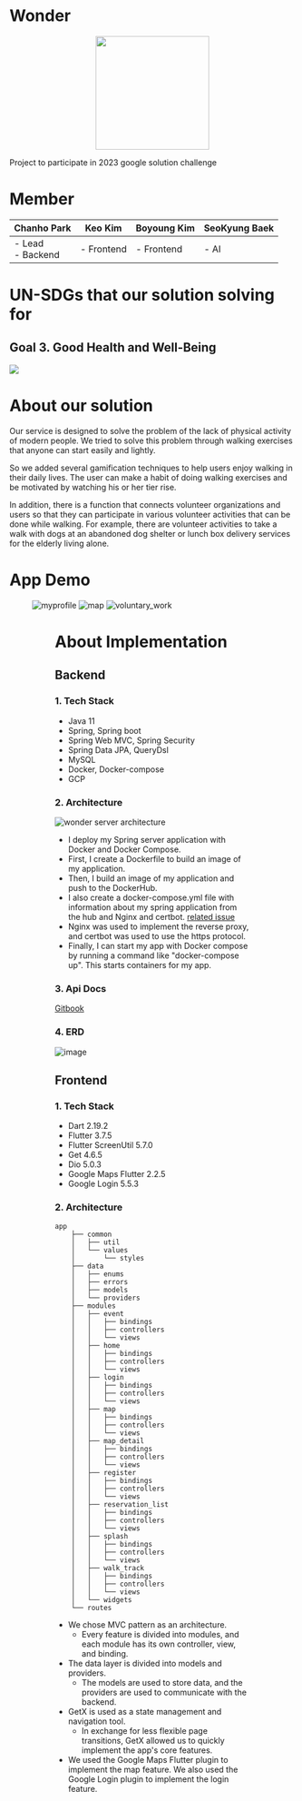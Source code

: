 # Wonder
<p align="center"><img src="https://res.cloudinary.com/startup-grind/image/upload/c_fill,dpr_2,f_auto,g_center,q_auto:good/v1/gcs/platform-data-dsc/contentbuilder/GDG-Bevy-ChapterThumbnail.png" height="200px" width="200px"></p>

Project to participate in 2023 google solution challenge

# Member
 Chanho Park                     | Keo Kim    | Boyoung Kim | SeoKyung Baek |
|------------------------|------------|-------------|---------------|
| - Lead <br/> - Backend | - Frontend | - Frontend  | - AI          |

# UN-SDGs that our solution solving for
## Goal 3. Good Health and Well-Being
<img src="https://user-images.githubusercontent.com/83508073/228183331-9a51e851-0ae2-474e-8511-6ae086b67a1d.png">


# About our solution
Our service is designed to solve the problem of the lack of physical activity of modern people. We tried to solve this problem through walking exercises that anyone can start easily and lightly. 
 
So we added several gamification techniques to help users enjoy walking in their daily lives. The user can make a habit of doing walking exercises and be motivated by watching his or her tier rise.

In addition, there is a function that connects volunteer organizations and users so that they can participate in various volunteer activities that can be done while walking. For example, there are volunteer activities to take a walk with dogs at an abandoned dog shelter or lunch box delivery services for the elderly living alone.


# App Demo

<figure class="third">

![myprofile](https://user-images.githubusercontent.com/83508073/228186679-5a72397b-2b11-4fcc-a433-f4f09133d66c.gif)
![map](https://user-images.githubusercontent.com/83508073/228186705-e6b85ba2-8c21-4ecf-a0da-2df0906322e5.gif)
![voluntary_work](https://user-images.githubusercontent.com/83508073/228186724-2b547cff-32a2-4dd2-bb73-bb65661ea250.gif)
<figure>

# About Implementation
## Backend
### 1. Tech Stack
- Java 11
- Spring, Spring boot
- Spring Web MVC, Spring Security
- Spring Data JPA, QueryDsl
- MySQL
- Docker, Docker-compose
- GCP

### 2. Architecture
![wonder server architecture](https://user-images.githubusercontent.com/83508073/223980536-cc1bd254-3910-43e4-a545-abeb4459b5b5.png)
- I deploy my Spring server application with Docker and Docker Compose.
- First, I create a Dockerfile to build an image of my application.
- Then, I build an image of my application and push to the DockerHub.
- I also create a docker-compose.yml file with information about my spring application from the hub and Nginx and certbot.
  [related issue](https://github.com/KUGODS-Wonder/Wonder-Backend/issues/8)
- Nginx was used to implement the reverse proxy, and certbot was used to use the https protocol.
- Finally, I can start my app with Docker compose by running a command like "docker-compose up". This starts containers for my app.


### 3. Api Docs
[Gitbook](https://cksgh1735.gitbook.io/wonder/)

### 4. ERD
![image](https://user-images.githubusercontent.com/83508073/228537441-d65cff0d-369f-4986-acd2-ecf30f97fce2.png)


## Frontend
### 1. Tech Stack
- Dart 2.19.2
- Flutter 3.7.5
- Flutter ScreenUtil 5.7.0
- Get 4.6.5
- Dio 5.0.3
- Google Maps Flutter 2.2.5
- Google Login 5.5.3


### 2. Architecture
```aidl
app
    ├── common
    │   ├── util
    │   └── values
    │       └── styles
    ├── data
    │   ├── enums
    │   ├── errors
    │   ├── models
    │   └── providers
    ├── modules
    │   ├── event
    │   │   ├── bindings
    │   │   ├── controllers
    │   │   └── views
    │   ├── home
    │   │   ├── bindings
    │   │   ├── controllers
    │   │   └── views
    │   ├── login
    │   │   ├── bindings
    │   │   ├── controllers
    │   │   └── views
    │   ├── map
    │   │   ├── bindings
    │   │   ├── controllers
    │   │   └── views
    │   ├── map_detail
    │   │   ├── bindings
    │   │   ├── controllers
    │   │   └── views
    │   ├── register
    │   │   ├── bindings
    │   │   ├── controllers
    │   │   └── views
    │   ├── reservation_list
    │   │   ├── bindings
    │   │   ├── controllers
    │   │   └── views
    │   ├── splash
    │   │   ├── bindings
    │   │   ├── controllers
    │   │   └── views
    │   ├── walk_track
    │   │   ├── bindings
    │   │   ├── controllers
    │   │   └── views
    │   └── widgets
    └── routes
```
- We chose MVC pattern as an architecture.
  - Every feature is divided into modules, and each module has its own controller, view, and binding.
- The data layer is divided into models and providers. 
  - The models are used to store data, and the providers are used to communicate with the backend.
- GetX is used as a state management and navigation tool. 
  - In exchange for less flexible page transitions, GetX allowed us to quickly implement the app's core features.
- We used the Google Maps Flutter plugin to implement the map feature. We also used the Google Login plugin to implement the login feature.